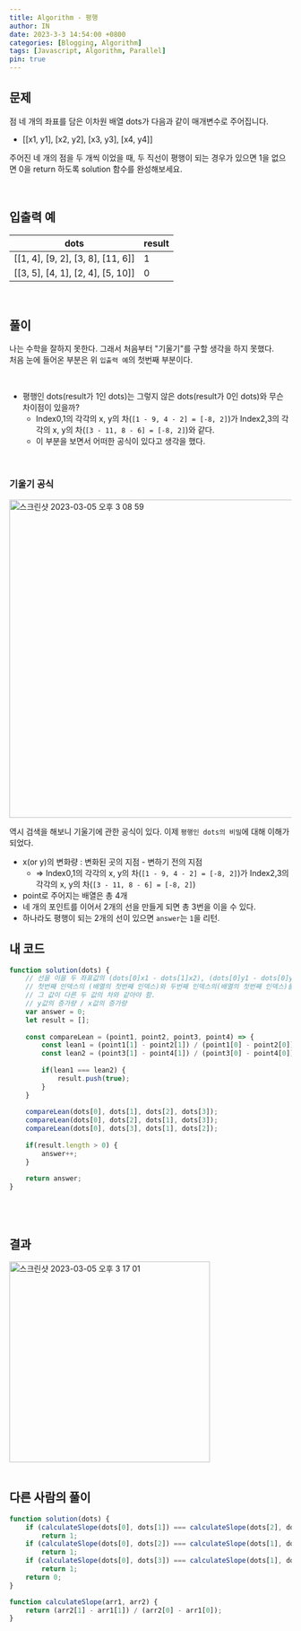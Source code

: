```yaml
---
title: Algorithm - 평행
author: IN
date: 2023-3-3 14:54:00 +0800
categories: [Blogging, Algorithm]
tags: [Javascript, Algorithm, Parallel]
pin: true
---
```


## 문제

점 네 개의 좌표를 담은 이차원 배열  dots가 다음과 같이 매개변수로 주어집니다.

- [[x1, y1], [x2, y2], [x3, y3], [x4, y4]]

주어진 네 개의 점을 두 개씩 이었을 때, 두 직선이 평행이 되는 경우가 있으면 1을 없으면 0을 return 하도록 solution 함수를 완성해보세요.

<br />

## 입출력 예

| dots        | result                  |
| -------- | ----------------------- |
| [[1, 4], [9, 2], [3, 8], [11, 6]] | 1   |
| [[3, 5], [4, 1], [2, 4], [5, 10]] | 0 |

<br />

## 풀이
나는 수학을 잘하지 못한다. 그래서 처음부터 "기울기"를 구할 생각을 하지 못했다.
<br />
처음 눈에 들어온 부분은 위 `입출력 예`의 첫번째 부분이다.

<br />

- 평행인 dots(result가 1인 dots)는 그렇지 않은 dots(result가 0인 dots)와 무슨 차이점이 있을까? 
   - Index0,1의 각각의 x, y의 차(`[1 - 9, 4 - 2] = [-8, 2]`)가 Index2,3의 각각의 x, y의 차(`[3 - 11, 8 - 6] = [-8, 2]`)와 같다.
   - 이 부분을 보면서 어떠한 공식이 있다고 생각을 했다.

<br />

### 기울기 공식
<img width="567" alt="스크린샷 2023-03-05 오후 3 08 59" src="https://user-images.githubusercontent.com/65399118/222944610-9407806d-c8b2-4597-a651-db6228f0d716.png">

역시 검색을 해보니 기울기에 관한 공식이 있다. 이제 `평행인 dots의 비밀`에 대해 이해가 되었다.
<br />
- x(or y)의 변화량 : 변화된 곳의 지점 - 변하기 전의 지점
   - => Index0,1의 각각의 x, y의 차(`[1 - 9, 4 - 2] = [-8, 2]`)가 Index2,3의 각각의 x, y의 차(`[3 - 11, 8 - 6] = [-8, 2]`)
- point로 주어지는 배열은 총 4개
- 네 개의 포인트를 이어서 2개의 선을 만들게 되면 총 3번을 이을 수 있다.
- 하나라도 평행이 되는 2개의 선이 있으면 `answer`는 `1`을 리턴.


## 내 코드

```js
function solution(dots) {
    // 선을 이을 두 좌표값의 (dots[0]x1 - dots[1]x2), (dots[0]y1 - dots[0]y2)의 값이 같아야 한다.
    // 첫번째 인덱스의 (배열의 첫번째 인덱스)와 두번째 인덱스의(배열의 첫번째 인덱스)를 빼서
    // 그 값이 다른 두 값의 차와 같아야 함.
    // y값의 증가량 / x값의 증가량 
    var answer = 0;
    let result = [];
    
    const compareLean = (point1, point2, point3, point4) => {
        const lean1 = (point1[1] - point2[1]) / (point1[0] - point2[0]);
        const lean2 = (point3[1] - point4[1]) / (point3[0] - point4[0]);
        
        if(lean1 === lean2) {
            result.push(true);
        }
    }
    
    compareLean(dots[0], dots[1], dots[2], dots[3]);
    compareLean(dots[0], dots[2], dots[1], dots[3]);
    compareLean(dots[0], dots[3], dots[1], dots[2]);
    
    if(result.length > 0) {
        answer++;
    }
    
    return answer;
}
```

<br />
<br />

## 결과

<img width="358" alt="스크린샷 2023-03-05 오후 3 17 01" src="https://user-images.githubusercontent.com/65399118/222944926-a6cd0573-cd4b-4a9f-800f-321fb2ffddd7.png">

<br />
<br />

## 다른 사람의 풀이

```js
function solution(dots) {
    if (calculateSlope(dots[0], dots[1]) === calculateSlope(dots[2], dots[3]))
        return 1;
    if (calculateSlope(dots[0], dots[2]) === calculateSlope(dots[1], dots[3]))
        return 1;
    if (calculateSlope(dots[0], dots[3]) === calculateSlope(dots[1], dots[2]))
        return 1;
    return 0;
}

function calculateSlope(arr1, arr2) {
    return (arr2[1] - arr1[1]) / (arr2[0] - arr1[0]);
}
```
